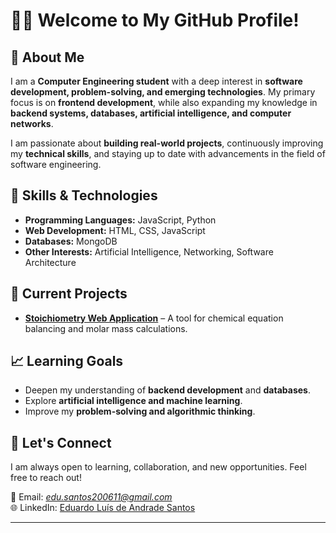 # 👨‍💻 Welcome to My GitHub Profile!

## 📌 About Me  
I am a **Computer Engineering student** with a deep interest in **software development, problem-solving, and emerging technologies**. My primary focus is on **frontend development**, while also expanding my knowledge in **backend systems, databases, artificial intelligence, and computer networks**.

I am passionate about **building real-world projects**, continuously improving my **technical skills**, and staying up to date with advancements in the field of software engineering.

## 🔧 Skills & Technologies  
- **Programming Languages:** JavaScript, Python  
- **Web Development:** HTML, CSS, JavaScript  
- **Databases:** MongoDB  
- **Other Interests:** Artificial Intelligence, Networking, Software Architecture  

## 🚀 Current Projects  
- **[Stoichiometry Web Application](https://github.com/seu-usuario/)** – A tool for chemical equation balancing and molar mass calculations.  


## 📈 Learning Goals  
- Deepen my understanding of **backend development** and **databases**.  
- Explore **artificial intelligence and machine learning**.  
- Improve my **problem-solving and algorithmic thinking**.  

## 📩 Let's Connect  
I am always open to learning, collaboration, and new opportunities. Feel free to reach out!  

📧 Email: *edu.santos200611@gmail.com*  
🌐 LinkedIn: [Eduardo Luís de Andrade Santos](https://www.linkedin.com/in/eduardo-luis-de-andrade-santos)  

---
<!---
snt94/snt94 is a ✨ special ✨ repository because its `README.md` (this file) appears on your GitHub profile.
You can click the Preview link to take a look at your changes.
--->
